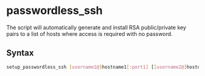 # passwordless_ssh

The script will automatically generate and install RSA public/private key pairs to a list of hosts where access is required with no password.

## Syntax
```bash
setup_passwordless_ssh [username1@]hostname1[:port1] [[username2@]hostname2[:port2]] ...
```

